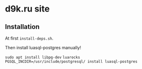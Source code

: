 # d9k.ru site

## Installation

At first `install-deps.sh`.

Then install luasql-postgres manually!

`sudo apt install libpq-dev`
`luarocks PGSQL_INCDIR=/usr/include/postgresql/ install luasql-postgres`
